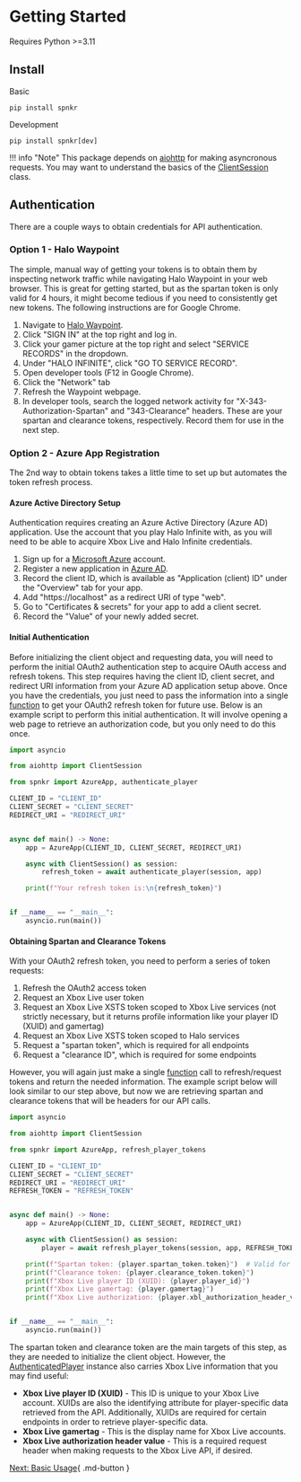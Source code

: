 # Getting Started

Requires Python >=3.11

## Install

Basic
```shell
pip install spnkr
```

Development
```shell
pip install spnkr[dev]
```

!!! info "Note"
    This package depends on [aiohttp](https://docs.aiohttp.org/en/stable/) for making asyncronous requests. You may want to understand the basics of the [ClientSession](https://docs.aiohttp.org/en/stable/client_reference.html#client-session) class.

## Authentication

There are a couple ways to obtain credentials for API authentication.

### Option 1 - Halo Waypoint

The simple, manual way of getting your tokens is to obtain them by inspecting network traffic while navigating Halo Waypoint in your web browser. This is great for getting started, but as the spartan token is only valid for 4 hours, it might become tedious if you need to consistently get new tokens. The following instructions are for Google Chrome.

1. Navigate to [Halo Waypoint](https://www.halowaypoint.com/).
1. Click "SIGN IN" at the top right and log in.
1. Click your gamer picture at the top right and select "SERVICE RECORDS" in the dropdown.
1. Under "HALO INFINITE", click "GO TO SERVICE RECORD".
1. Open developer tools (F12 in Google Chrome).
1. Click the "Network" tab
1. Refresh the Waypoint webpage.
1. In developer tools, search the logged network activity for "X-343-Authorization-Spartan" and "343-Clearance" headers. These are your spartan and clearance tokens, respectively. Record them for use in the next step.

### Option 2 - Azure App Registration

The 2nd way to obtain tokens takes a little time to set up but automates the token refresh process.

#### Azure Active Directory Setup

Authentication requires creating an Azure Active Directory (Azure AD) application. Use the account that you play Halo Infinite with, as you will need to be able to acquire Xbox Live and Halo Infinite credentials.

1. Sign up for a [Microsoft Azure](https://azure.microsoft.com/en-us) account.
1. Register a new application in [Azure AD](https://portal.azure.com/#blade/Microsoft_AAD_RegisteredApps/ApplicationsListBlade).
1. Record the client ID, which is available as "Application (client) ID" under the "Overview" tab for your app.
1. Add "https://localhost" as a redirect URI of type "web".
1. Go to "Certificates & secrets" for your app to add a client secret.
1. Record the "Value" of your newly added secret.

#### Initial Authentication

Before initializing the client object and requesting data, you will need to perform the initial OAuth2 authentication step to acquire OAuth access and refresh tokens. This step requires having the client ID, client secret, and redirect URI information from your Azure AD application setup above. Once you have the credentials, you just need to pass the information into a single [function](reference/authentication.md#spnkr.auth.core.authenticate_player) to get your OAuth2 refresh token for future use. Below is an example script to perform this initial authentication. It will involve opening a web page to retrieve an authorization code, but you only need to do this once.

```python
import asyncio

from aiohttp import ClientSession

from spnkr import AzureApp, authenticate_player

CLIENT_ID = "CLIENT_ID"
CLIENT_SECRET = "CLIENT_SECRET"
REDIRECT_URI = "REDIRECT_URI"


async def main() -> None:
    app = AzureApp(CLIENT_ID, CLIENT_SECRET, REDIRECT_URI)

    async with ClientSession() as session:
        refresh_token = await authenticate_player(session, app)

    print(f"Your refresh token is:\n{refresh_token}")


if __name__ == "__main__":
    asyncio.run(main())
```

#### Obtaining Spartan and Clearance Tokens

With your OAuth2 refresh token, you need to perform a series of token requests:

1. Refresh the OAuth2 access token
1. Request an Xbox Live user token
1. Request an Xbox Live XSTS token scoped to Xbox Live services (not strictly necessary, but it returns profile information like your player ID (XUID) and gamertag)
1. Request an Xbox Live XSTS token scoped to Halo services
1. Request a "spartan token", which is required for all endpoints
1. Request a "clearance ID", which is required for some endpoints

However, you will again just make a single [function](reference/authentication.md#spnkr.auth.core.refresh_player_tokens) call to refresh/request tokens and return the needed information. The example script below will look similar to our step above, but now we are retrieving spartan and clearance tokens that will be headers for our API calls.

```python
import asyncio

from aiohttp import ClientSession

from spnkr import AzureApp, refresh_player_tokens

CLIENT_ID = "CLIENT_ID"
CLIENT_SECRET = "CLIENT_SECRET"
REDIRECT_URI = "REDIRECT_URI"
REFRESH_TOKEN = "REFRESH_TOKEN"


async def main() -> None:
    app = AzureApp(CLIENT_ID, CLIENT_SECRET, REDIRECT_URI)

    async with ClientSession() as session:
        player = await refresh_player_tokens(session, app, REFRESH_TOKEN)

    print(f"Spartan token: {player.spartan_token.token}")  # Valid for 4 hours.
    print(f"Clearance token: {player.clearance_token.token}")
    print(f"Xbox Live player ID (XUID): {player.player_id}")
    print(f"Xbox Live gamertag: {player.gamertag}")
    print(f"Xbox Live authorization: {player.xbl_authorization_header_value}")


if __name__ == "__main__":
    asyncio.run(main())
```

The spartan token and clearance token are the main targets of this step, as they are needed to initialize the client object. However, the [AuthenticatedPlayer](reference/authentication.md#spnkr.auth.player.AuthenticatedPlayer) instance also carries Xbox Live information that you may find useful:

- **Xbox Live player ID (XUID)** - This ID is unique to your Xbox Live account. XUIDs are also the identifying attribute for player-specific data retrieved from the API. Additionally, XUIDs are required for certain endpoints in order to retrieve player-specific data.
- **Xbox Live gamertag** - This is the display name for Xbox Live accounts.
- **Xbox Live authorization header value** - This is a required request header when making requests to the Xbox Live API, if desired.

[Next: Basic Usage](basic-usage.md){ .md-button }